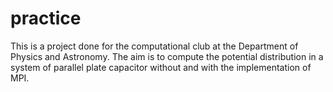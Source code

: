 # practice

This is a project done for the computational club at the Department of Physics and Astronomy. The aim is to compute the potential distribution in a system of parallel plate capacitor without and with the implementation of MPI.



